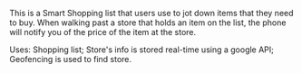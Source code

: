 This is a Smart Shopping list that users use to jot down items that they need to buy. When walking past a store that holds an item on the list, the phone will notify you of the price of the item at the store.

Uses:
Shopping list; Store's info is stored real-time using a google API; Geofencing is used to find store.  
